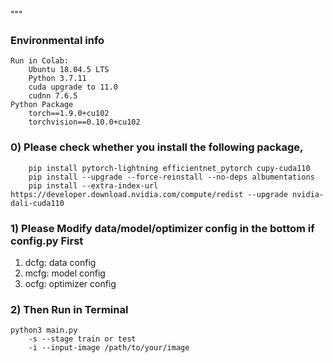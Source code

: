 """
### Environmental info
    Run in Colab:
        Ubuntu 18.04.5 LTS
        Python 3.7.11
        cuda upgrade to 11.0
        cudnn 7.6.5
    Python Package    
        torch==1.9.0+cu102
        torchvision==0.10.0+cu102

### 0) Please check whether you install the following package,        
        pip install pytorch-lightning efficientnet_pytorch cupy-cuda110
        pip install --upgrade --force-reinstall --no-deps albumentations        
        pip install --extra-index-url https://developer.download.nvidia.com/compute/redist --upgrade nvidia-dali-cuda110        


### 1) Please Modify data/model/optimizer config in the bottom if config.py First
1. dcfg: data config
2. mcfg: model config
3. ocfg: optimizer config

### 2) Then Run in Terminal
    python3 main.py
        -s --stage train or test
        -i --input-image /path/to/your/image